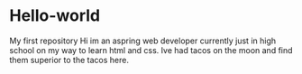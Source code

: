 # Hello-world
My first repository
Hi im an aspring web developer currently just in high school on my way to learn html and css.
Ive had tacos on the moon and find them superior to the tacos here.

